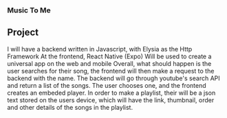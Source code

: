 ### Music To Me

## Project
I will have a backend written in Javascript, with Elysia as the Http Framework
At the frontend, React Native (Expo) Will be used to create a universal app on the web and mobile
Overall, what should happen is the user searches for their song, the frontend will then make a request to the backend with the name. The backend will go through youtube's search API and return a list of the songs. The user chooses one, and the frontend creates an embeded player. 
In order to make a playlist, their will be a json text stored on the users device, which will have the link, thumbnail, order and other details of the songs in the playlist. 


